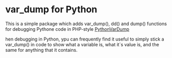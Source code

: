 # var_dump for Python

This is a simple package which adds var_dump(), dd() and dump() functions for debugging Pythone code in PHP-style
[PythonVarDump](https://github.com/udartsev/PythonVarDump)

hen debugging in Python, ypu can frequently find it useful to simply stick a var_dump() in code to show what a variable is, what it`s value is, and the same for anything that it contains.


